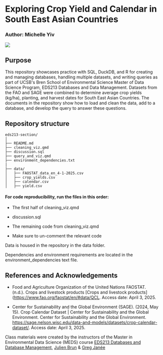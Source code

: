 # Exploring Crop Yield and Calendar in South East Asian Countries

### Author: Michelle Yiv


![](https://d20knvk822eu5a.cloudfront.net/s3fs-public-optimized/2024-01/Mekong_Biking%20Excursion_10_0.jpg.webp)

## Purpose

This repository showcases practice with SQL, DuckDB, and R for creating and managing databases, handling multiple datasets, and writing queries as part of UCSB's Bren School of Environmental Science Master of Data Science Program, EDS213 Databases and Data Management. Datasets from the FAO and SAGE were combined to determine average crop yields (kg/ha), planting, and harvest dates for South East Asian Countries. The documents in the repository show how to load and clean the data, add to a database, and develop the query to answer these questions.


## Repository structure

```         
eds213-section/
│
├── README.md                     
├── cleaning_viz.qmd   
├── discussion.sql
├── query_and_viz.qmd
├── environment_dependencies.txt
|
├── data/
│   ├── FAOSTAT_data_en_4-1-2025.csv
│   ├── crop_yields.csv
│   ├── calendar.csv
│   ├── yield.csv
```

#### For code reproducibility, run the files in this order: 

-   The first half of cleaning_viz.qmd

-   discussion.sql

-   The remaining code from cleaning_viz.qmd

-   Make sure to un-comment the relevant code

Data is housed in the repository in the data folder.

Dependencies and environment requirements are located in the environment_dependencies text file.

## References and Acknowledgements

-   Food and Agriculture Organization of the United Nations FAOSTAT. (n.d.). Crops and livestock products [Crops and livestock products](<https://www.fao.org/faostat/en/#data/QCL>. Access date: April 3, 2025.

-   Center for Sustainability and the Global Environment (SAGE). (2024, May 15). Crop Calendar Dataset \| Center for Sustainability and the Global Environment. Center for Sustainability and the Global Environment. <https://sage.nelson.wisc.edu/data-and-models/datasets/crop-calendar-dataset/>. Access date: April 3, 2025.

Class materials were created by the instructors of the Master in Environmental Data Science (MEDS) course [EDS213 Databases and Database Management](https://ucsb-library-research-data-services.github.io/bren-eds213/), [Julien Brun](https://github.com/brunj7) & [Greg Janée](https://github.com/gjanee)

